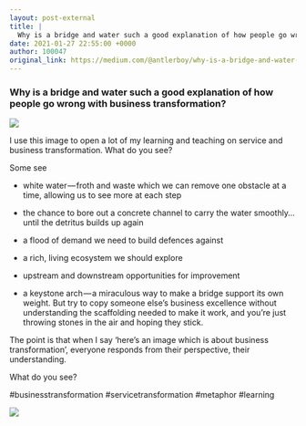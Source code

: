 ```yaml
---
layout: post-external
title: |
  Why is a bridge and water such a good explanation of how people go wrong with business…
date: 2021-01-27 22:55:00 +0000
author: 100047
original_link: https://medium.com/@antlerboy/why-is-a-bridge-and-water-such-a-good-explanation-of-how-people-go-wrong-with-business-b42d520369a?source=rss-97852f5a56ae------2
---
```


### Why is a bridge and water such a good explanation of how people go wrong with business transformation?

![](https://cdn-images-1.medium.com/max/1024/1*X8Cjy42E2Uio5yyplv9Y9w.jpeg)

I use this image to open a lot of my learning and teaching on service and business transformation. What do you see?

Some see

- white water — froth and waste which we can remove one obstacle at a time, allowing us to see more at each step

- the chance to bore out a concrete channel to carry the water smoothly… until the detritus builds up again

- a flood of demand we need to build defences against

- a rich, living ecosystem we should explore

- upstream and downstream opportunities for improvement

- a keystone arch — a miraculous way to make a bridge support its own weight. But try to copy someone else’s business excellence without understanding the scaffolding needed to make it work, and you’re just throwing stones in the air and hoping they stick.

The point is that when I say ‘here’s an image which is about business transformation’, everyone responds from their perspective, their understanding.

What do you see?

#businesstransformation #servicetransformation #metaphor #learning

 ![](https://medium.com/_/stat?event=post.clientViewed&referrerSource=full_rss&postId=b42d520369a)
